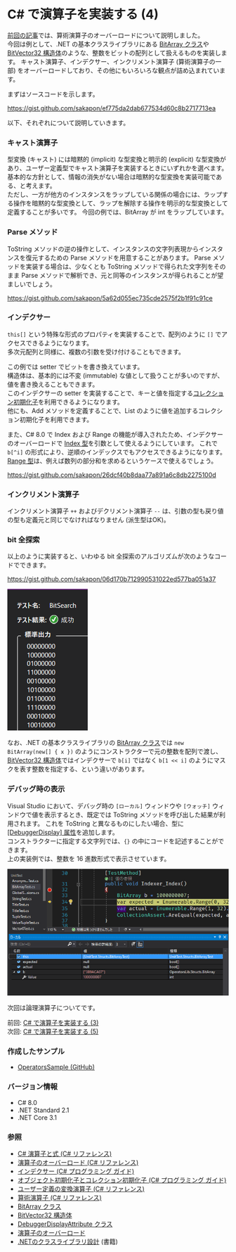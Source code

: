 # C# で演算子を実装する (4)

[前回の記事](CSharp-Operators-3.md)では、算術演算子のオーバーロードについて説明しました。  
今回は例として、.NET の基本クラスライブラリにある [BitArray クラス](https://docs.microsoft.com/dotnet/api/system.collections.bitarray)や [BitVector32 構造体](https://docs.microsoft.com/dotnet/api/system.collections.specialized.bitvector32)のような、整数をビットの配列として扱えるものを実装します。
キャスト演算子、インデクサー、インクリメント演算子 (算術演算子の一部) をオーバーロードしており、その他にもいろいろな観点が詰め込まれています。

まずはソースコードを示します。

https://gist.github.com/sakapon/ef775da2dab677534d60c8b2717713ea

以下、それぞれについて説明していきます。

### キャスト演算子
型変換 (キャスト) には暗黙的 (implicit) な型変換と明示的 (explicit) な型変換があり、ユーザー定義型でキャスト演算子を実装するときにいずれかを選べます。
基本的な方針として、情報の消失がない場合は暗黙的な型変換を実装可能である、と考えます。  
ただし、一方が他方のインスタンスをラップしている関係の場合には、ラップする操作を暗黙的な型変換として、ラップを解除する操作を明示的な型変換として定義することが多いです。
今回の例では、BitArray が int をラップしています。

### Parse メソッド
ToString メソッドの逆の操作として、インスタンスの文字列表現からインスタンスを復元するための Parse メソッドを用意することがあります。
Parse メソッドを実装する場合は、少なくとも ToString メソッドで得られた文字列をそのまま Parse メソッドで解析でき、元と同等のインスタンスが得られることが望ましいでしょう。

https://gist.github.com/sakapon/5a62d055ec735cde2575f2b1f91c91ce

### インデクサー
`this[]` という特殊な形式のプロパティを実装することで、配列のように `[]` でアクセスできるようになります。  
多次元配列と同様に、複数の引数を受け付けることもできます。

この例では setter でビットを書き換えています。  
構造体は、基本的には不変 (immutable) な値として扱うことが多いのですが、値を書き換えることもできます。  
このインデクサーの setter を実装することで、キーと値を指定する[コレクション初期化子](https://docs.microsoft.com/dotnet/csharp/programming-guide/classes-and-structs/object-and-collection-initializers)を利用できるようになります。  
他にも、Add メソッドを定義することで、List<T> のように値を追加するコレクション初期化子を利用できます。

また、C# 8.0 で Index および Range の機能が導入されたため、インデクサーのオーバーロードで [Index 型](https://docs.microsoft.com/dotnet/api/system.index)を引数として使えるようにしています。
これで `b[^i]` の形式により、逆順のインデックスでもアクセスできるようになります。  
[Range 型](https://docs.microsoft.com/dotnet/api/system.range)は、例えば数列の部分和を求めるというケースで使えるでしょう。

https://gist.github.com/sakapon/26dcf40b8daa77a891a6c8db2275100d

### インクリメント演算子
インクリメント演算子 `++` およびデクリメント演算子 `--` は、引数の型も戻り値の型も定義元と同じでなければなりません (派生型はOK)。

### bit 全探索
以上のように実装すると、いわゆる bit 全探索のアルゴリズムが次のようなコードでできます。

https://gist.github.com/sakapon/06d170b712990531022ed577ba051a37

![](https://github.com/sakapon/Samples-2020/blob/master/Images/OperatorsSample/BitArray-BitSearch.png)

なお、.NET の基本クラスライブラリの [BitArray クラス](https://docs.microsoft.com/dotnet/api/system.collections.bitarray)では `new BitArray(new[] { x })` のようにコンストラクターで元の整数を配列で渡し、[BitVector32 構造体](https://docs.microsoft.com/dotnet/api/system.collections.specialized.bitvector32)ではインデクサーで `b[i]` ではなく `b[1 << i]` のようにマスクを表す整数を指定する、という違いがあります。

### デバッグ時の表示
Visual Studio において、デバッグ時の `[ローカル]` ウィンドウや `[ウォッチ]` ウィンドウで値を表示するとき、既定では ToString メソッドを呼び出した結果が利用されます。
これを ToString と異なるものにしたい場合、型に [[DebuggerDisplay] 属性](https://docs.microsoft.com/dotnet/api/system.diagnostics.debuggerdisplayattribute)を追加します。  
コンストラクターに指定する文字列では、`{}` の中にコードを記述することができます。  
上の実装例では、整数を 16 進数形式で表示させています。

![](https://github.com/sakapon/Samples-2020/blob/master/Images/OperatorsSample/VS-Debug-Attribute.png)

次回は論理演算子についてです。

前回: [C# で演算子を実装する (3)](CSharp-Operators-3.md)  
次回: [C# で演算子を実装する (5)](CSharp-Operators-5.md)

### 作成したサンプル
- [OperatorsSample (GitHub)](https://github.com/sakapon/Samples-2020/tree/master/OperatorsSample)

### バージョン情報
- C# 8.0
- .NET Standard 2.1
- .NET Core 3.1

### 参照
- [C# 演算子と式 (C# リファレンス)](https://docs.microsoft.com/dotnet/csharp/language-reference/operators/)
- [演算子のオーバーロード (C# リファレンス)](https://docs.microsoft.com/dotnet/csharp/language-reference/operators/operator-overloading)
- [インデクサー (C# プログラミング ガイド)](https://docs.microsoft.com/dotnet/csharp/programming-guide/indexers/)
- [オブジェクト初期化子とコレクション初期化子 (C# プログラミング ガイド)](https://docs.microsoft.com/dotnet/csharp/programming-guide/classes-and-structs/object-and-collection-initializers)
- [ユーザー定義の変換演算子 (C# リファレンス)](https://docs.microsoft.com/dotnet/csharp/language-reference/operators/user-defined-conversion-operators)
- [算術演算子 (C# リファレンス)](https://docs.microsoft.com/dotnet/csharp/language-reference/operators/arithmetic-operators)
- [BitArray クラス](https://docs.microsoft.com/dotnet/api/system.collections.bitarray)
- [BitVector32 構造体](https://docs.microsoft.com/dotnet/api/system.collections.specialized.bitvector32)
- [DebuggerDisplayAttribute クラス](https://docs.microsoft.com/dotnet/api/system.diagnostics.debuggerdisplayattribute)
- [演算子のオーバーロード](https://ufcpp.net/study/csharp/oo_operator.html)
- [.NETのクラスライブラリ設計](https://amzn.to/3kLf0R8) (書籍)
